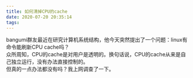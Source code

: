 ```yaml
---
title: 如何清掉CPU的cache
date: 2020-07-20 20:35:14
tags:
---
```


bangumi群友最近在研究计算机系统结构，他今天突然提出了一个问题：linux有命令能刷新CPU cache吗？  
众所周知，CPU的cache是对用户是透明的。换句话说，CPU的cache从来是自己独立运行，没有办法直接控制的。  
但真的一点办法都没有吗？我上网调查了一下。  
